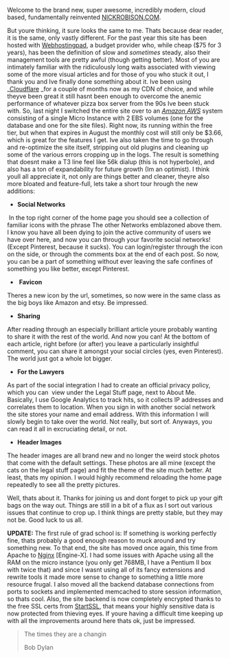 Welcome to the brand new, super awesome, incredibly modern, cloud based, fundamentally reinvented <a title="nickrobison.com" href="http://www.nickrobison.com" target="_blank">NICKROBISON.COM</a>.

But youre thinking, it sure looks the same to me. Thats because dear reader, it is the same, only vastly different. For the past year this site has been hosted with <a href="http://www.webhostingpad.com/" target="_blank">Webhostingpad</a>, a budget provider who, while cheap ($75 for 3 years), has been the definition of slow and _sometimes_ steady, also their management tools are pretty awful (though getting better). Most of you are intimately familiar with the ridiculously long waits associated with viewing some of the more visual articles and for those of you who stuck it out, I thank you and Ive finally done something about it. Ive been using _<a title="Cloudflare" href="https://www.cloudflare.com/" target="_blank">Cloudflare</a> _for a couple of months now as my CDN of choice, and while theyve been great it still hasnt been enough to overcome the anemic performance of whatever pizza box server from the 90s Ive been stuck with. So, last night I switched the entire site over to an <a title="Amazon AWS" href="http://aws.amazon.com/" target="_blank"><em>Amazon AWS</em></a> system consisting of a single Micro Instance with 2 EBS volumes (one for the database and one for the site files). Right now, its running within the free tier, but when that expires in August the monthly cost will still only be $3.66, which is great for the features I get. Ive also taken the time to go through and re-optimize the site itself, stripping out old plugins and cleaning up some of the various errors cropping up in the logs. The result is something that doesnt make a T3 line feel like 56k dialup (this is not hyperbole), and also has a ton of expandability for future growth (Im an optimist). I think youll all appreciate it, not only are things better and cleaner, theyre also more bloated and feature-full, lets take a short tour hrough the new additions:

* **Social Networks**


 In the top right corner of the home page you should see a collection of familiar icons with the phrase The other Networks emblazoned above them. I know you have all been dying to join the active community of users we have over here, and now you can through your favorite social networks! (Except Pinterest, because it sucks). You can login/register through the icon on the side, or through the comments box at the end of each post. So now, you can be a part of something without ever leaving the safe confines of something you like better, except Pinterest.

*  **Favicon**


Theres a new icon by the url, sometimes, so now were in the same class as the big boys like Amazon and etsy. Be impressed.

* <span style="line-height: 15px;"><strong>Sharing</strong><br /> </span>


After reading through an especially brilliant article youre probably wanting to share it with the rest of the world. And now you can! At the bottom of each article, right before (or after) you leave a particularly insightful comment, you can share it amongst your social circles (yes, even Pinterest). The world just got a whole lot bigger.

* <span style="line-height: 15px;"><strong>For the Lawyers</strong><br /> </span>

As part of the social integration I had to create an official privacy policy, which you can  view under the Legal Stuff page, next to About Me. Basically, I use Google Analytics to track hits, so it collects IP addresses and correlates them to location. When you sign in with another social network the site stores your name and email address. With this information I will slowly begin to take over the world. Not really, but sort of. Anyways, you can read it all in excruciating detail, or not.

* <span style="line-height: 15px;"><strong>Header Images</strong><br /> </span>


The header images are all brand new and no longer the weird stock photos that come with the default settings. These photos are all mine (except the cats on the legal stuff page) and fit the theme of the site much better. At least, thats my opinion. I would highly recommend reloading the home page repeatedly to see all the pretty pictures.

Well, thats about it. Thanks for joining us and dont forget to pick up your gift bags on the way out. Things are still in a bit of a flux as I sort out various issues that continue to crop up. I think things are pretty stable, but they may not be. Good luck to us all.

**UPDATE:** The first rule of grad school is: If something is working perfectly fine, thats probably a good enough reason to muck around and try something new. To that end, the site has moved once again, this time from Apache to [Nginx][1] [Engine-X]. I had some issues with Apache using all the RAM on the micro instance (you only get 768MB, I have a Pentium II box with twice that) and since I wasnt using all of its fancy extensions and rewrite tools it made more sense to change to something a little more resource frugal. I also moved all the backend database connections from ports to sockets and implemented memcached to store session information, so thats cool. Also, the site backend is now completely encrypted thanks to the free SSL certs from <a title="StartSSL" href="https://www.startssl.com/" target="_blank">StartSSL</a>, that means your highly sensitive data is now protected from thieving eyes. If youre having a difficult time keeping up with all the improvements around here thats ok, just be impressed.

> The times they are a changin
> 
> Bob Dylan

[1]: http://nginx.org "Nginx"